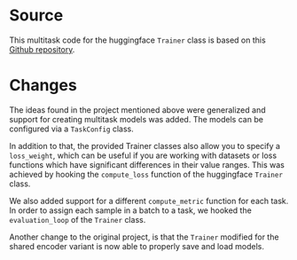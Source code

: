# Source

This multitask code for the huggingface `Trainer` class is based on this [Github repository](https://github.com/shahrukhx01/multitask-learning-transformers).

# Changes

The ideas found in the project mentioned above were generalized 
and support for creating multitask models was added.
The models can be configured via a `TaskConfig` class.

In addition to that, the provided Trainer classes also allow you to
specify a `loss_weight`, which can be useful if you are working with datasets 
or loss functions which have significant differences in their value ranges.
This was achieved by hooking the `compute_loss` function of the huggingface `Trainer` class.

We also added support for a different `compute_metric` function for each task.
In order to assign each sample in a batch to a task, we hooked the `evaluation_loop` of the `Trainer` class.

Another change to the original project, is that the `Trainer` modified for the shared encoder variant 
is now able to properly save and load models.